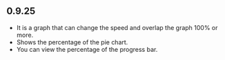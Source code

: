 ## 0.9.25

* It is a graph that can change the speed and overlap the graph 100% or more.
* Shows the percentage of the pie chart.
* You can view the percentage of the progress bar.
